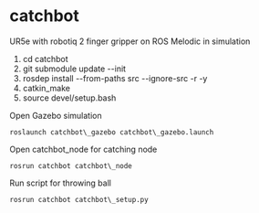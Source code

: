 # catchbot

UR5e with robotiq 2 finger gripper on ROS Melodic in simulation
1. cd catchbot
2. git submodule update --init
3. rosdep install --from-paths src --ignore-src -r -y
4. catkin\_make
5. source devel/setup.bash



Open Gazebo simulation

```roslaunch catchbot\_gazebo catchbot\_gazebo.launch```

Open catchbot_node for catching node

```rosrun catchbot catchbot\_node```

Run script for throwing ball

```rosrun catchbot catchbot\_setup.py```
